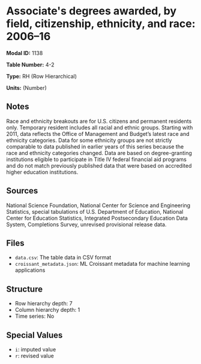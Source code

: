 # Associate's degrees awarded, by field, citizenship, ethnicity, and race: 2006&#8211;16

**Modal ID:** 1138

**Table Number:** 4-2

**Type:** RH (Row Hierarchical)

**Units:** (Number)

## Notes

Race and ethnicity breakouts are for U.S. citizens and permanent residents only. Temporary resident includes all racial and ethnic groups. Starting with 2011, data reflects the Office of Management and Budget’s latest race and ethnicity categories. Data for some ethnicity groups are not strictly comparable to data published in earlier years of this series because the race and ethnicity categories changed. Data are based on degree-granting institutions eligible to participate in Title IV federal financial aid programs and do not match previously published data that were based on accredited higher education institutions.

## Sources

National Science Foundation, National Center for Science and Engineering Statistics, special tabulations of U.S. Department of Education, National Center for Education Statistics, Integrated Postsecondary Education Data System, Completions Survey, unrevised provisional release data.

## Files

- `data.csv`: The table data in CSV format
- `croissant_metadata.json`: ML Croissant metadata for machine learning applications

## Structure

- Row hierarchy depth: 7
- Column hierarchy depth: 1
- Time series: No

## Special Values

- `i`: imputed value
- `r`: revised value
